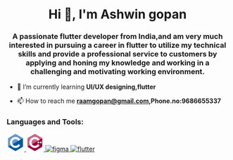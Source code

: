<h1 align="center">Hi 👋, I'm Ashwin gopan</h1>
<h3 align="center">A passionate flutter developer from India,and am very much interested in pursuing a career in flutter to utilize my technical skills and provide a professional service to customers by applying and honing my knowledge and working in a challenging and motivating working environment.</h3>

- 🌱 I’m currently learning **UI/UX designing,flutter**

- 📫 How to reach me **raamgopan@gmail.com,Phone.no:9686655337**


<h3 align="left">Languages and Tools:</h3>
<p align="left"> <a href="https://www.cprogramming.com/" target="_blank"> <img src="https://raw.githubusercontent.com/devicons/devicon/master/icons/c/c-original.svg" alt="c" width="40" height="40"/> </a> <a href="https://www.w3schools.com/cpp/" target="_blank"> <img src="https://raw.githubusercontent.com/devicons/devicon/master/icons/cplusplus/cplusplus-original.svg" alt="cplusplus" width="40" height="40"/> </a> <a href="https://www.figma.com/" target="_blank"> <img src="https://www.vectorlogo.zone/logos/figma/figma-icon.svg" alt="figma" width="40" height="40"/> </a> <a href="https://flutter.dev" target="_blank"> <img src="https://www.vectorlogo.zone/logos/flutterio/flutterio-icon.svg" alt="flutter" width="40" height="40"/> </a> </p>
